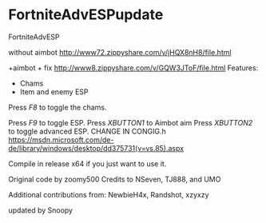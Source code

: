 # FortniteAdvESPupdate
FortniteAdvESP

without aimbot http://www72.zippyshare.com/v/jHQX8nH8/file.html 

+aimbot + fix http://www8.zippyshare.com/v/GQW3JToF/file.html
Features:
- Chams
- Item and enemy ESP


Press *F8* to toggle the chams.

Press *F9* to toggle ESP.
Press *XBUTTON1* to Aimbot aim
Press *XBUTTON2* to toggle advanced ESP.
CHANGE IN CONGIG.h
https://msdn.microsoft.com/de-de/library/windows/desktop/dd375731(v=vs.85).aspx

Compile in release x64 if you just want to use it.





Original code by zoomy500
Credits to NSeven, TJ888, and UMO

Additional contributions from: NewbieH4x, Randshot, xzyxzy

updated by Snoopy
